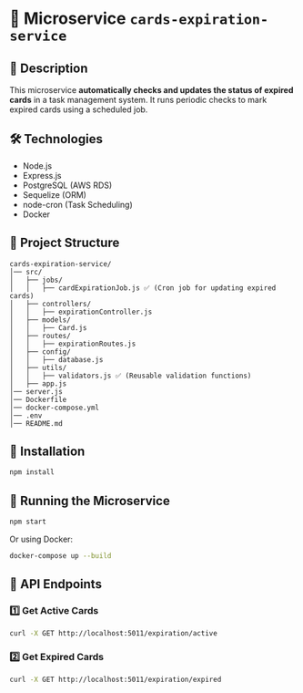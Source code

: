 # 🚀 Microservice `cards-expiration-service`

## 📌 Description
This microservice **automatically checks and updates the status of expired cards** in a task management system.
It runs periodic checks to mark expired cards using a scheduled job.

## 🛠️ Technologies
- Node.js
- Express.js
- PostgreSQL (AWS RDS)
- Sequelize (ORM)
- node-cron (Task Scheduling)
- Docker

## 📂 Project Structure
```
cards-expiration-service/
│── src/
│   ├── jobs/
│   │   ├── cardExpirationJob.js ✅ (Cron job for updating expired cards)
│   ├── controllers/
│   │   ├── expirationController.js
│   ├── models/
│   │   ├── Card.js
│   ├── routes/
│   │   ├── expirationRoutes.js
│   ├── config/
│   │   ├── database.js
│   ├── utils/
│   │   ├── validators.js ✅ (Reusable validation functions)
│   ├── app.js
│── server.js
│── Dockerfile
│── docker-compose.yml
│── .env
│── README.md
```

## 🔧 Installation
```sh
npm install
```

## 🚀 Running the Microservice
```sh
npm start
```
Or using Docker:
```sh
docker-compose up --build
```

## 🔗 API Endpoints
### **1️⃣ Get Active Cards**
```sh
curl -X GET http://localhost:5011/expiration/active
```

### **2️⃣ Get Expired Cards**
```sh
curl -X GET http://localhost:5011/expiration/expired
```

